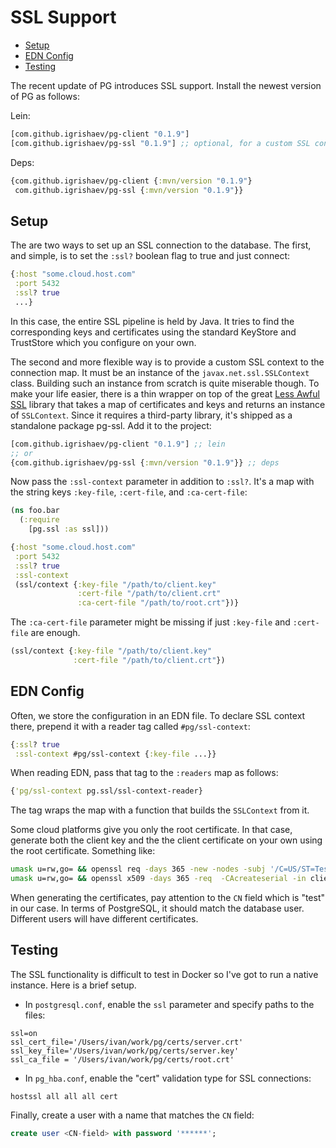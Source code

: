 # SSL Support

<!-- toc -->

- [Setup](#setup)
- [EDN Config](#edn-config)
- [Testing](#testing)

<!-- tocstop -->

The recent update of PG introduces SSL support. Install the newest version of PG
as follows:

Lein:

~~~clojure
[com.github.igrishaev/pg-client "0.1.9"]
[com.github.igrishaev/pg-ssl "0.1.9"] ;; optional, for a custom SSL context
~~~

Deps:

~~~clojure
{com.github.igrishaev/pg-client {:mvn/version "0.1.9"}
 com.github.igrishaev/pg-ssl {:mvn/version "0.1.9"}}
~~~

## Setup

The are two ways to set up an SSL connection to the database. The first, and
simple, is to set the `:ssl?` boolean flag to true and just connect:

~~~clojure
{:host "some.cloud.host.com"
 :port 5432
 :ssl? true
 ...}
~~~

In this case, the entire SSL pipeline is held by Java. It tries to find the
corresponding keys and certificates using the standard KeyStore and TrustStore
which you configure on your own.

[less-awful-ssl]: https://github.com/aphyr/less-awful-ssl

The second and more flexible way is to provide a custom SSL context to the
connection map. It must be an instance of the `javax.net.ssl.SSLContext`
class. Building such an instance from scratch is quite miserable though. To make
your life easier, there is a thin wrapper on top of the great [Less Awful
SSL][less-awful-ssl] library that takes a map of certificates and keys and
returns an instance of `SSLContext`. Since it requires a third-party library,
it's shipped as a standalone package pg-ssl. Add it to the project:

~~~clojure
[com.github.igrishaev/pg-client "0.1.9"] ;; lein
;; or
{com.github.igrishaev/pg-ssl {:mvn/version "0.1.9"}} ;; deps
~~~

Now pass the `:ssl-context` parameter in addition to `:ssl?`. It's a map with
the string keys `:key-file`, `:cert-file`, and `:ca-cert-file`:

~~~clojure
(ns foo.bar
  (:require
    [pg.ssl :as ssl]))

{:host "some.cloud.host.com"
 :port 5432
 :ssl? true
 :ssl-context
 (ssl/context {:key-file "/path/to/client.key"
               :cert-file "/path/to/client.crt"
               :ca-cert-file "/path/to/root.crt"})}
~~~

The `:ca-cert-file` parameter might be missing if just `:key-file` and
`:cert-file` are enough.

~~~clojure
(ssl/context {:key-file "/path/to/client.key"
              :cert-file "/path/to/client.crt"})
~~~

## EDN Config

Often, we store the configuration in an EDN file. To declare SSL context there,
prepend it with a reader tag called `#pg/ssl-context`:

~~~clojure
{:ssl? true
 :ssl-context #pg/ssl-context {:key-file ...}}
~~~

When reading EDN, pass that tag to the `:readers` map as follows:

~~~clojure
{'pg/ssl-context pg.ssl/ssl-context-reader}
~~~

The tag wraps the map with a function that builds the `SSLContext` from it.

Some cloud platforms give you only the root certificate. In that case, generate
both the client key and the the client certificate on your own using the root
certificate. Something like:

~~~bash
umask u=rw,go= && openssl req -days 365 -new -nodes -subj '/C=US/ST=Test/L=Test/O=Personal/OU=Personal/emailAddress=test@test.com/CN=test' -keyout client.key -out client.csr
umask u=rw,go= && openssl x509 -days 365 -req  -CAcreateserial -in client.csr -CA root.crt -CAkey server.key -out client.crt
~~~

When generating the certificates, pay attention to the `CN` field which is
"test" in our case. In terms of PostgreSQL, it should match the database
user. Different users will have different certificates.

## Testing

The SSL functionality is difficult to test in Docker so I've got to run a native
instance. Here is a brief setup.

- In `postgresql.conf`, enable the `ssl` parameter and specify paths to the
  files:

~~~
ssl=on
ssl_cert_file='/Users/ivan/work/pg/certs/server.crt'
ssl_key_file='/Users/ivan/work/pg/certs/server.key'
ssl_ca_file = '/Users/ivan/work/pg/certs/root.crt'
~~~

- In `pg_hba.conf`, enable the "cert" validation type for SSL connections:

~~~
hostssl all all all cert
~~~

Finally, create a user with a name that matches the `CN` field:

~~~sql
create user <CN-field> with password '******';
~~~
